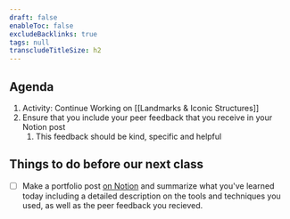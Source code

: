 ```yaml
---
draft: false
enableToc: false
excludeBacklinks: true
tags: null
transcludeTitleSize: h2
---
```


## Agenda
1. Activity: Continue Working on [[Landmarks & Iconic Structures]]
2. Ensure that you include your peer feedback that you receive in your Notion post
	1. This feedback should be kind, specific and helpful

## Things to do before our next class
- [ ] Make a portfolio post [on Notion](https://notion.so) and summarize what you've learned today including a detailed description on the tools and techniques you used, as well as the peer feedback you recieved.